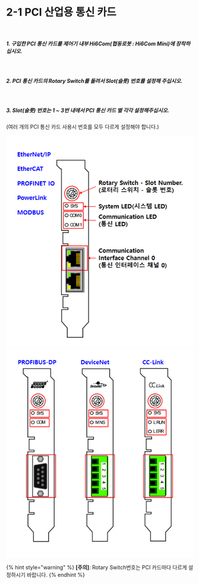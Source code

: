 ﻿# 2-1 PCI 산업용 통신 카드


<br>

##### 1. 구입한 PCI 통신 카드를 제어기 내부 Hi6Com(협동로봇 : Hi6Com Mini)에 장착하십시오.

<br>

##### 2. PCI 통신 카드의 Rotary Switch를 돌려서 Slot(슬롯) 번호를 설정해 주십시오.

<br>

##### 3. Slot(슬롯) 번호는 1 \~ 3번 내에서 PCI 통신 카드 별 각각 설정해주십시오.
  (여러 개의 PCI 통신 카드 사용시 번호를 모두 다르게 설정해야 합니다.)

![[그림 2.1 PCI 통신 카드]](<../_assets/2-Mounting-Setting/1-PCI/image_1.png>)
![](<../_assets/2-Mounting-Setting/1-PCI/image_2.png>)

{% hint style="warning" %}
**\[주의]**: Rotary Switch번호는 PCI 카드마다 다르게 설정하시기 바랍니다.
{% endhint %}

